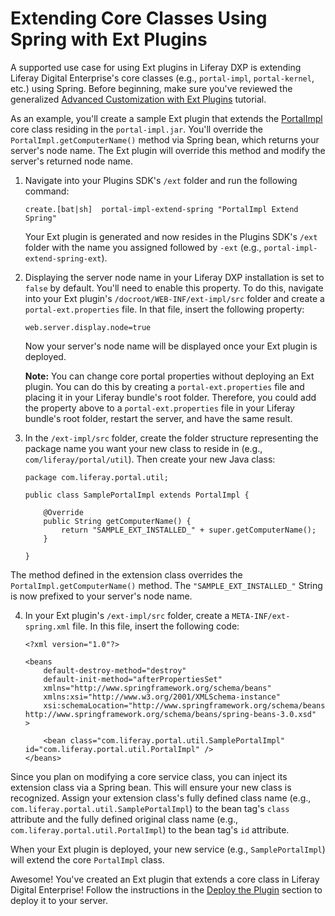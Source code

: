 # Extending Core Classes Using Spring with Ext Plugins

A supported use case for using Ext plugins in Liferay DXP is extending Liferay
Digital Enterprise's core classes (e.g., `portal-impl`, `portal-kernel`, etc.) using
Spring. Before beginning, make sure you've reviewed the generalized
[Advanced Customization with Ext Plugins](/documentation/7.0/develop/tutorials/-/official_documentation/tutorials/advanced-customization-with-ext-plugins)
tutorial.

As an example, you'll create a sample Ext plugin that extends the
[PortalImpl](https://docs.liferay.com/ce/portal/7.0-latest/javadocs/portal-impl/com/liferay/portal/util/PortalImpl.html)
core class residing in the `portal-impl.jar`. You'll override the
`PortalImpl.getComputerName()` method via Spring bean, which returns your
server's node name. The Ext plugin will override this method and modify the
server's returned node name.

1.  Navigate into your Plugins SDK's `/ext` folder and run the following
    command:

        create.[bat|sh]  portal-impl-extend-spring "PortalImpl Extend Spring"

    Your Ext plugin is generated and now resides in the Plugins SDK's `/ext`
    folder with the name you assigned followed by `-ext` (e.g.,
    `portal-impl-extend-spring-ext`).

2.  Displaying the server node name in your Liferay DXP installation is set to
    `false` by default. You'll need to enable this property. To do this,
    navigate into your Ext plugin's `/docroot/WEB-INF/ext-impl/src` folder and
    create a `portal-ext.properties` file. In that file, insert the following
    property:

        web.server.display.node=true

    Now your server's node name will be displayed once your Ext plugin is
    deployed.

    **Note:** You can change core portal properties without deploying an Ext
    plugin. You can do this by creating a `portal-ext.properties` file and
    placing it in your Liferay bundle's root folder. Therefore, you could add
    the property above to a `portal-ext.properties` file in your Liferay
    bundle's root folder, restart the server, and have the same result.

3.  In the `/ext-impl/src` folder, create the folder structure representing the
    package name you want your new class to reside in (e.g.,
    `com/liferay/portal/util`). Then create your new Java class:

        package com.liferay.portal.util;

        public class SamplePortalImpl extends PortalImpl {

            @Override
            public String getComputerName() {
                return "SAMPLE_EXT_INSTALLED_" + super.getComputerName();
            }

        }

The method defined in the extension class overrides the
`PortalImpl.getComputerName()` method. The `"SAMPLE_EXT_INSTALLED_"` String is
now prefixed to your server's node name.

4.  In your Ext plugin's `/ext-impl/src` folder, create a
    `META-INF/ext-spring.xml` file. In this file, insert the following code:

        <?xml version="1.0"?>

        <beans
            default-destroy-method="destroy"
            default-init-method="afterPropertiesSet"
            xmlns="http://www.springframework.org/schema/beans"
            xmlns:xsi="http://www.w3.org/2001/XMLSchema-instance"
            xsi:schemaLocation="http://www.springframework.org/schema/beans http://www.springframework.org/schema/beans/spring-beans-3.0.xsd"
        >

            <bean class="com.liferay.portal.util.SamplePortalImpl" id="com.liferay.portal.util.PortalImpl" />
        </beans>

Since you plan on modifying a core service class, you can inject its extension
class via a Spring bean. This will ensure your new class is recognized. Assign
your extension class's fully defined class name (e.g.,
`com.liferay.portal.util.SamplePortalImpl`) to the bean tag's `class` attribute and
the fully defined original class name (e.g., `com.liferay.portal.util.PortalImpl`)
to the bean tag's `id` attribute.

When your Ext plugin is deployed, your new service (e.g., `SamplePortalImpl`)
will extend the core `PortalImpl` class.

Awesome! You've created an Ext plugin that extends a core class in Liferay
Digital Enterprise! Follow the instructions in the
[Deploy the Plugin](/documentation/7.0/develop/tutorials/-/official_documentation/tutorials/advanced-customization-with-ext-plugins#deploy-the-plugin)
section to deploy it to your server.